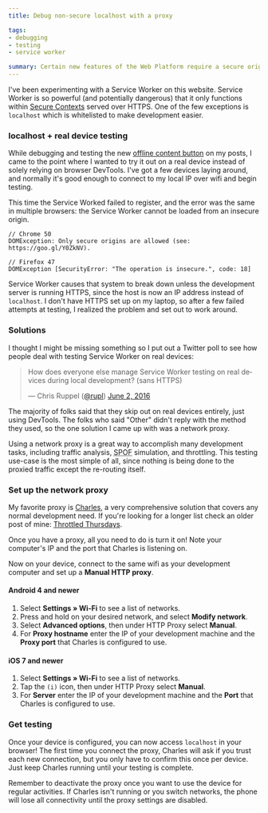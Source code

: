 ```yaml
---
title: Debug non-secure localhost with a proxy

tags:
- debugging
- testing
- service worker

summary: Certain new features of the Web Platform require a secure origin, complicating local development and testing. Use a network proxy to make testing localhost on real devices easy!
---
```


I've been experimenting with a Service Worker on this website. Service Worker is so powerful (and potentially dangerous) that it only functions within [Secure Contexts](https://www.w3.org/TR/secure-contexts/) served over HTTPS. One of the few exceptions is `localhost` which is whitelisted to make development easier.

### localhost + real device testing

While debugging and testing the new [offline content button](https://chrisruppel.com/blog/service-worker-offline-content/) on my posts, I came to the point where I wanted to try it out on a real device instead of solely relying on browser DevTools. I've got a few devices laying around, and normally it's good enough to connect to my local IP over wifi and begin testing.

This time the Service Worked failed to register, and the error was the same in multiple browsers: the Service Worker cannot be loaded from an insecure origin.

```
// Chrome 50
DOMException: Only secure origins are allowed (see: https://goo.gl/Y0ZkNV).

// Firefox 47
DOMException [SecurityError: "The operation is insecure.", code: 18]
```


Service Worker causes that system to break down unless the development server is running HTTPS, since the host is now an IP address instead of `localhost`. I don't have HTTPS set up on my laptop, so after a few failed attempts at testing, I realized the problem and set out to work around.


### Solutions

I thought I might be missing something so I put out a Twitter poll to see how people deal with testing Service Worker on real devices:

<blockquote class="twitter-tweet" data-lang="en"><p lang="en" dir="ltr">How does everyone else manage Service Worker testing on real devices during local development? (sans HTTPS)</p><p>&mdash; Chris Ruppel (<a href="https://twitter.com/rupl">@rupl</a>) <a href="https://twitter.com/rupl/status/738164517599739909">June 2, 2016</a></p></blockquote>
<script async src="//platform.twitter.com/widgets.js" charset="utf-8"></script>

The majority of folks said that they skip out on real devices entirely, just using DevTools. The folks who said "Other" didn't reply with the method they used, so the one solution I came up with was a network proxy.

Using a network proxy is a great way to accomplish many development tasks, including traffic analysis, <abbr title="Single point of failure">SPOF</abbr> simulation, and throttling. This testing use-case is the most simple of all, since nothing is being done to the proxied traffic except the re-routing itself.

### Set up the network proxy

My favorite proxy is [Charles](https://www.charlesproxy.com/), a very comprehensive solution that covers any normal development need. If you're looking for a longer list check an older post of mine: [Throttled Thursdays](https://fourkitchens.com/blog/article/throttled-thursdays).

Once you have a proxy, all you need to do is turn it on! Note your computer's IP and the port that Charles is listening on.

Now on your device, connect to the same wifi as your development computer and set up a **Manual HTTP proxy**.

#### Android 4 and newer

1. Select **Settings » Wi-Fi** to see a list of networks.
2. Press and hold on your desired network, and select **Modify network**.
3. Select **Advanced options**, then under HTTP Proxy select **Manual**.
4. For **Proxy hostname** enter the IP of your development machine and the **Proxy port** that Charles is configured to use.

#### iOS 7 and newer

1. Select **Settings » Wi-Fi** to see a list of networks.
2. Tap the `(i)` icon, then under HTTP Proxy select **Manual**.
3. For **Server** enter the IP of your development machine and the **Port** that Charles is configured to use.

### Get testing

Once your device is configured, you can now access `localhost` in your browser! The first time you connect the proxy, Charles will ask if you trust each new connection, but you only have to confirm this once per device. Just keep Charles running until your testing is complete.

<aside class="warning">
<p>Remember to deactivate the proxy once you want to use the device for regular activities. If Charles isn't running or you switch networks, the phone will lose all connectivity until the proxy settings are disabled.</p>
</aside>
